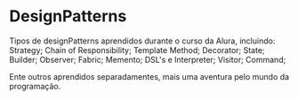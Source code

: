 # DesignPatterns
Tipos de designPatterns aprendidos durante o curso da Alura, incluindo:
Strategy;
Chain of Responsibility;
Template Method;
Decorator;
State;
Builder;
Observer;
Fabric;
Memento;
DSL's e Interpreter;
Visitor;
Command;

Ente outros aprendidos separadamentes, mais uma aventura pelo mundo da programação.
